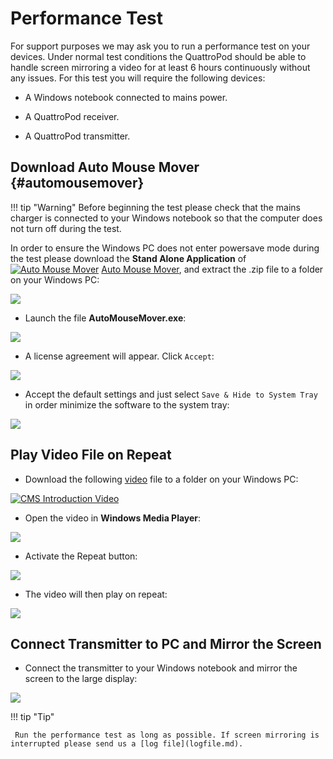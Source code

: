 # Performance Test

For support purposes we may ask you to run a performance test on your devices. Under normal test conditions the QuattroPod should be able to handle screen mirroring a video for at least 6 hours continuously without any issues. For this test you will require the following devices:

* A Windows notebook connected to mains power.

* A QuattroPod receiver.

* A QuattroPod transmitter.

## Download Auto Mouse Mover {#automousemover}

!!! tip "Warning" 
	Before beginning the test please check that the mains charger is connected to your Windows notebook so that the computer does not turn off during the test.

In order to ensure the Windows PC does not enter powersave mode during the test please download the **Stand Alone Application** of [![Auto Mouse Mover](/assets/img/automousemover.icon.png)](https://www.murgee.com/auto-mouse-mover/) [Auto Mouse Mover](https://www.murgee.com/auto-mouse-mover/), and extract the .zip file to a folder on your Windows PC:

![](/assets/img/automousemover.extract.png)

* Launch the file **AutoMouseMover.exe**:

![](/assets/img/AutoMouseMover.exe.png)

* A license agreement will appear. Click `Accept`:

![](/assets/img/automousemover.agreement.png)

* Accept the default settings and just select `Save & Hide to System Tray` in order minimize the software to the system tray:

![](/assets/img/automousemove.settings.png)

## Play Video File on Repeat

* Download the following [video](https://assets.stueber.de/videos/cms.quattropod.introduction.en.mp4) file to a folder on your Windows PC:

[![CMS Introduction Video](/assets/img/thumbnail.video.cms.png)](https://assets.stueber.de/videos/cms.quattropod.introduction.en.mp4)

* Open the video in **Windows Media Player**: 

![](/assets/img/video.open.in.mediaplayer.png)

* Activate the Repeat button:

![](/assets/img/mediaplayer.repeat.png)

* The video will then play on repeat:

![](/assets/img/video.playing.png)

## Connect Transmitter to PC and Mirror the Screen 

* Connect the transmitter to your Windows notebook and mirror the screen to the large display:

![](/assets/img/QSG-TypeC.Windows.png)

!!! tip "Tip"

     Run the performance test as long as possible. If screen mirroring is interrupted please send us a [log file](logfile.md).